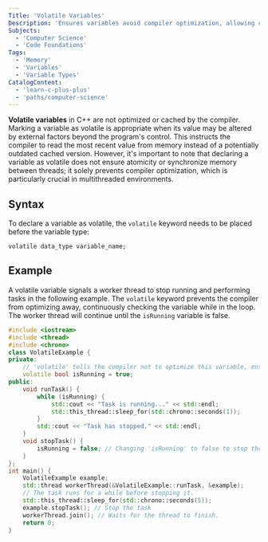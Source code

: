 ```yaml
---
Title: 'Volatile Variables'
Description: 'Ensures variables avoid compiler optimization, allowing correct access when their values may change due to external factors.'
Subjects:
  - 'Computer Science'
  - 'Code Foundations'
Tags:
  - 'Memory'
  - 'Variables'
  - 'Variable Types'
CatalogContent:
  - 'learn-c-plus-plus'
  - 'paths/computer-science'
---
```


**Volatile variables** in C++ are not optimized or cached by the compiler. Marking a variable as volatile is appropriate when its value may be altered by external factors beyond the program's control. This instructs the compiler to read the most recent value from memory instead of a potentially outdated cached version. However, it's important to note that declaring a variable as volatile does not ensure atomicity or synchronize memory between threads; it solely prevents compiler optimization, which is particularly crucial in multithreaded environments.

## Syntax

To declare a variable as volatile, the `volatile` keyword needs to be placed before the variable type:

```pseudo
volatile data_type variable_name;
```

## Example

A volatile variable signals a worker thread to stop running and performing tasks in the following example. The `volatile` keyword prevents the compiler from optimizing away, continuously checking the variable while in the loop. The worker thread will continue until the `isRunning` variable is false.

```cpp
#include <iostream>
#include <thread>
#include <chrono>
class VolatileExample {
private:
    // 'volatile' tells the compiler not to optimize this variable, ensuring that each iteration of the following loop fetches the latest value.
    volatile bool isRunning = true;
public:
    void runTask() {
        while (isRunning) {
            std::cout << "Task is running..." << std::endl;
            std::this_thread::sleep_for(std::chrono::seconds(1));
        }
        std::cout << "Task has stopped." << std::endl;
    }
    void stopTask() {
        isRunning = false; // Changing 'isRunning' to false to stop the task.
    }
};
int main() {
    VolatileExample example;
    std::thread workerThread(&VolatileExample::runTask, &example);
    // The task runs for a while before stopping it.
    std::this_thread::sleep_for(std::chrono::seconds(5));
    example.stopTask(); // Stop the task
    workerThread.join(); // Waits for the thread to finish.
    return 0;
}
```
